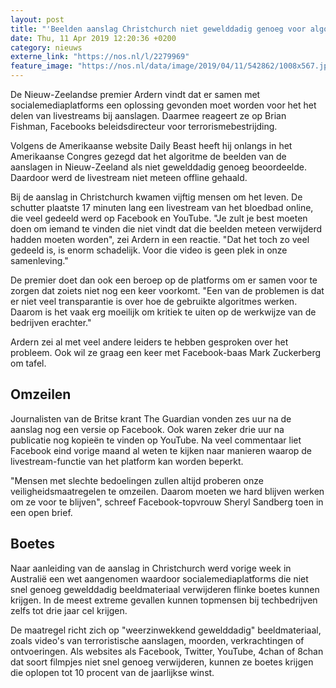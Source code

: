 ```yaml
---
layout: post
title: "'Beelden aanslag Christchurch niet gewelddadig genoeg voor algoritme Facebook'"
date: Thu, 11 Apr 2019 12:20:36 +0200
category: nieuws
externe_link: "https://nos.nl/l/2279969"
feature_image: "https://nos.nl/data/image/2019/04/11/542862/1008x567.jpg"
---
```


<p>De Nieuw-Zeelandse premier Ardern vindt dat er samen met socialemediaplatforms een oplossing gevonden moet worden voor het het delen van livestreams bij aanslagen. Daarmee reageert ze op Brian Fishman, Facebooks beleidsdirecteur voor terrorismebestrijding.</p>
<p>Volgens de Amerikaanse website Daily Beast heeft hij onlangs in het Amerikaanse Congres gezegd dat het algoritme de beelden van de aanslagen in Nieuw-Zeeland als niet gewelddadig genoeg beoordeelde. Daardoor werd de livestream niet meteen offline gehaald.</p>
<p>Bij de aanslag in Christchurch kwamen vijftig mensen om het leven. De schutter plaatste 17 minuten lang een livestream van het bloedbad online, die veel gedeeld werd op Facebook en YouTube. "Je zult je best moeten doen om iemand te vinden die niet vindt dat die beelden meteen verwijderd hadden moeten worden", zei Ardern in een reactie. "Dat het toch zo veel gedeeld is, is enorm schadelijk. Voor die video is geen plek in onze samenleving."</p>
<p>De premier doet dan ook een beroep op de platforms om er samen voor te zorgen dat zoiets niet nog een keer voorkomt. "Een van de problemen is dat er niet veel transparantie is over hoe de gebruikte algoritmes werken. Daarom is het vaak erg moeilijk om kritiek te uiten op de werkwijze van de bedrijven erachter."</p>
<p>Ardern zei al met veel andere leiders te hebben gesproken over het probleem. Ook wil ze graag een keer met Facebook-baas Mark Zuckerberg om tafel.</p>
<h2>Omzeilen</h2>
<p>Journalisten van de Britse krant The Guardian vonden zes uur na de aanslag nog een versie op Facebook. Ook waren zeker drie uur na publicatie nog kopieën te vinden op YouTube. Na veel commentaar liet Facebook eind vorige maand al weten te kijken naar manieren waarop de livestream-functie van het platform kan worden beperkt.</p>
<p>"Mensen met slechte bedoelingen zullen altijd proberen onze veiligheidsmaatregelen te omzeilen. Daarom moeten we hard blijven werken om ze voor te blijven", schreef Facebook-topvrouw Sheryl Sandberg toen in een open brief.</p>
<h2>Boetes</h2>
<p>Naar aanleiding van de aanslag in Christchurch werd vorige week in Australië een wet aangenomen waardoor socialemediaplatforms die niet snel genoeg gewelddadig beeldmateriaal verwijderen flinke boetes kunnen krijgen. In de meest extreme gevallen kunnen topmensen bij techbedrijven zelfs tot drie jaar cel krijgen.</p>
<p>De maatregel richt zich op "weerzinwekkend gewelddadig" beeldmateriaal, zoals video's van terroristische aanslagen, moorden, verkrachtingen of ontvoeringen. Als websites als Facebook, Twitter, YouTube, 4chan of 8chan dat soort filmpjes niet snel genoeg verwijderen, kunnen ze boetes krijgen die oplopen tot 10 procent van de jaarlijkse winst.</p>

